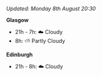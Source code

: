 *Updated: Monday 8th August 20:30*

**Glasgow**

* 21h - 7h: :cloud: Cloudy
* 8h: :partly_sunny: Partly Cloudy

**Edinburgh**

* 21h - 8h: :cloud: Cloudy
